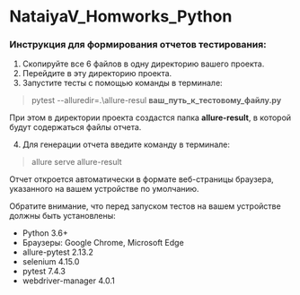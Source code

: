 # NataiyaV_Homworks_Python

### Инструкция для формирования отчетов тестирования:
1. Скопируйте все 6 файлов в одну директорию вашего проекта.
2. Перейдите в эту директорию проекта. 
3. Запустите тесты с помощью команды в терминале:
>pytest --alluredir=.\allure-resul **ваш_путь_к_тестовому_файлу.py**

При этом в директории проекта создастся папка **allure-result**, в которой будут содержаться файлы отчета.

4. Для генерации отчета введите команду в терминале:
>allure serve allure-result

Отчет откроется автоматически в формате веб-страницы браузера, указанного на вашем устройстве по умолчанию.


Обратите внимание, что перед запуском тестов на вашем устройстве должны быть установлены:

- Python 3.6+
- Браузеры: Google Chrome, Microsoft Edge
- allure-pytest 2.13.2
- selenium 4.15.0
- pytest 7.4.3
- webdriver-manager 4.0.1